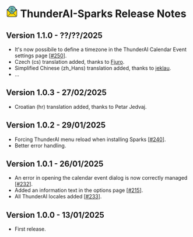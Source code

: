 # ![ThunderAI-Sparks icon](images/icon-32px.png "ThunderAI-Sparks") ThunderAI-Sparks Release Notes





<h2>Version 1.1.0 - ??/??/2025</h2>
        <ul>
          <li>It's now possibile to define a timezone in the ThunderAI Calendar Event settings page [<a href="https://github.com/micz/ThunderAI/issues/250">#250</a>].</li>
          <li>Czech (cs) translation added, thanks to <a href="https://hosted.weblate.org/user/Fjuro/">Fjuro</a>.</li>
          <li>Simplified Chinese (zh_Hans) translation added, thanks to <a href="https://github.com/jeklau">jeklau</a>.</li>
          <li>...</li>
        </ul>
<h2>Version 1.0.3 - 27/02/2025</h2>
        <ul>
          <li>Croatian (hr) translation added, thanks to Petar Jedvaj.</li>
        </ul>
<h2>Version 1.0.2 - 29/01/2025</h2>
        <ul>
          <li>Forcing ThunderAI menu reload when installing Sparks [<a href="https://github.com/micz/ThunderAI/issues/240">#240</a>].</li>
          <li>Better error handling.</li>
        </ul>
<h2>Version 1.0.1 - 26/01/2025</h2>
        <ul>
          <li>An error in opening the calendar event dialog is now correctly managed [<a href="https://github.com/micz/ThunderAI/issues/232">#232</a>].</li>
          <li>Added an information text in the options page [<a href="https://github.com/micz/ThunderAI/issues/215">#215</a>].</li>
          <li>All ThunderAI locales added [<a href="https://github.com/micz/ThunderAI/issues/233">#233</a>].</li>
        </ul>
<h2>Version 1.0.0 - 13/01/2025</h2>
<ul>
  <li>First release.</li>
</ul>